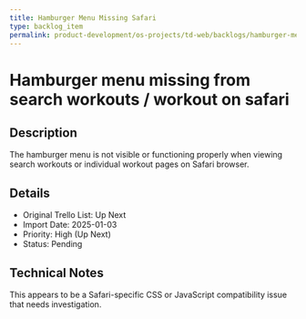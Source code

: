 ```yaml
---
title: Hamburger Menu Missing Safari
type: backlog_item
permalink: product-development/os-projects/td-web/backlogs/hamburger-menu-missing-safari
---
```


# Hamburger menu missing from search workouts / workout on safari

## Description
The hamburger menu is not visible or functioning properly when viewing search workouts or individual workout pages on Safari browser.

## Details
- Original Trello List: Up Next
- Import Date: 2025-01-03
- Priority: High (Up Next)
- Status: Pending

## Technical Notes
This appears to be a Safari-specific CSS or JavaScript compatibility issue that needs investigation.